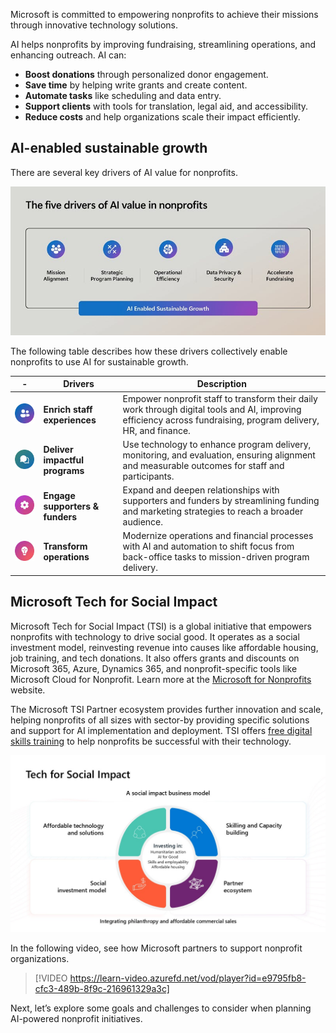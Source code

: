 Microsoft is committed to empowering nonprofits to achieve their missions through innovative technology solutions.

AI helps nonprofits by improving fundraising, streamlining operations, and enhancing outreach. AI can:
- **Boost donations** through personalized donor engagement.
- **Save time** by helping write grants and create content.
- **Automate tasks** like scheduling and data entry.
- **Support clients** with tools for translation, legal aid, and accessibility.
- **Reduce costs** and help organizations scale their impact efficiently.

## AI-enabled sustainable growth

There are several key drivers of AI value for nonprofits.

![Screenshot of top four drivers of AI value for nonprofits.](../media/2-ai-value.jpg)

The following table describes how these drivers collectively enable nonprofits to use AI for sustainable growth.

| - | Drivers | Description |
|--------|--------|--------|
| ![Screenshot of enrich staff experiences icon.](../media/2-staff-experiences.jpg) | **Enrich staff experiences**     | Empower nonprofit staff to transform their daily work through digital tools and AI, improving efficiency across fundraising, program delivery, HR, and finance.                                                                        |
| ![Screenshot of impactful programs icon.](../media/2-impactful-programs.jpg) | **Deliver impactful programs**    | Use technology to enhance program delivery, monitoring, and evaluation, ensuring alignment and measurable outcomes for staff and participants.                                               |
| ![Screenshot of engage supporters icon.](../media/2-engage-supporters.jpg) | **Engage supporters & funders**| Expand and deepen relationships with supporters and funders by streamlining funding and marketing strategies to reach a broader audience.                                                             |
| ![Screenshot of transform operation icon.](../media/2-transform-operation.jpg) | **Transform operations**| Modernize operations and financial processes with AI and automation to shift focus from back-office tasks to mission-driven program delivery. |

## Microsoft Tech for Social Impact

Microsoft Tech for Social Impact (TSI) is a global initiative that empowers nonprofits with technology to drive social good. It operates as a social investment model, reinvesting revenue into causes like affordable housing, job training, and tech donations. It also offers grants and discounts on Microsoft 365, Azure, Dynamics 365, and nonprofit-specific tools like Microsoft Cloud for Nonprofit. Learn more at the [Microsoft for Nonprofits](https://www.microsoft.com/nonprofits) website.

The Microsoft TSI Partner ecosystem provides further innovation and scale, helping nonprofits of all sizes with sector-by providing specific solutions and support for AI implementation and deployment. TSI offers [free digital skills training](https://www.microsoft.com/nonprofits/resources?azure-portal=true) to help nonprofits be successful with their technology.

![Screenshot of the tech for social impact business model.](../media/2-tech-social-impact.jpg)

In the following video, see how Microsoft partners to support nonprofit organizations.

> [!VIDEO https://learn-video.azurefd.net/vod/player?id=e9795fb8-cfc3-489b-8f9c-216961329a3c]

Next, let’s explore some goals and challenges to consider when planning AI-powered nonprofit initiatives.